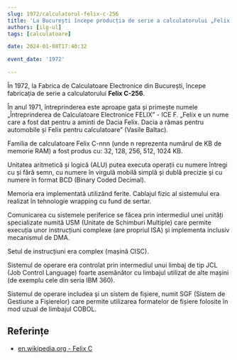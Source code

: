 ```yaml
---
slug: 1972/calculatorul-felix-c-256
title: 'La București începe producția de serie a calculatorului „Felix C-256”'
authors: [ilg-ul]
tags: [calculatoare]

date: 2024-01-08T17:40:32

event_date: '1972'

---
```


În 1972, la
Fabrica de Calculatoare Electronice din București,
începe fabricația de serie a calculatorului **Felix C-256**.

<!-- truncate -->

În anul 1971, întreprinderea este aproape gata și primește numele
„Întreprinderea de Calculatoare Electronice FELIX” - ICE F. „Felix e un nume
care a fost dat pentru a aminti de Dacia Felix. Dacia a rămas pentru automobile
și Felix pentru calculatoare” (Vasile Baltac).

Familia de calculatoare Felix C-nnn (unde n reprezenta numărul de
KB de memorie RAM) a fost produs cu: 32, 128, 256, 512, 1024 KB.

Unitatea aritmetică și logică (ALU) putea executa operații cu
numere întregi cu și fără semn, cu numere în virgulă mobilă simplă
și dublă precizie și cu numere în format BCD (Binary Coded Decimal).

Memoria era implementată utilizând ferite. Cablajul fizic al sistemului era
realizat în tehnologie wrapping cu fund de sertar.

Comunicarea cu sistemele periferice se făcea prin intermediul unei
unități specializate numită USM (Unitate de Schimburi Multiple)
care permite execuția unor instrucțiuni complexe (are propriul ISA)
și implementa inclusiv mecanismul de DMA.

Setul de instrucțiuni era complex (mașină CISC).

Sistemul de operare era controlat prin intermediul unui limbaj de tip JCL
(Job Control Language) foarte asemănător cu limbajul utilizat de alte
mașini (de exemplu cele din seria IBM 360).

Sistemul de operare includea și un sistem de fișiere, numit SGF
(Sistem de Gestiune a Fișierelor) care permite utilizarea formatelor
de fișiere folosite în mod uzual de limbajul COBOL.

## Referințe

- [en.wikipedia.org - Felix C](https://ro.wikipedia.org/wiki/Felix_C)

